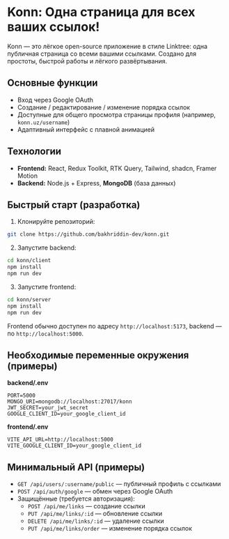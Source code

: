 # Konn: Одна страница для всех ваших ссылок!

Konn — это лёгкое open-source приложение в стиле Linktree: одна публичная страница со всеми вашими ссылками. Создано для простоты, быстрой работы и лёгкого развёртывания.

## Основные функции
- Вход через Google OAuth  
- Создание / редактирование / изменение порядка ссылок  
- Доступные для общего просмотра страницы профиля (например, `konn.uz/username`)  
- Адаптивный интерфейс с плавной анимацией

## Технологии
- **Frontend:** React, Redux Toolkit, RTK Query, Tailwind, shadcn, Framer Motion  
- **Backend:** Node.js + Express, **MongoDB** (база данных)

## Быстрый старт (разработка)
1. Клонируйте репозиторий:
```bash
git clone https://github.com/bakhriddin-dev/konn.git
```
2. Запустите backend:
```bash
cd konn/client
npm install
npm run dev
```
3. Запустите frontend:
```bash
cd konn/server
npm install
npm run dev
```

Frontend обычно доступен по адресу `http://localhost:5173`, backend — по `http://localhost:5000`.

## Необходимые переменные окружения (примеры)

**backend/.env**
```
PORT=5000
MONGO_URI=mongodb://localhost:27017/konn
JWT_SECRET=your_jwt_secret
GOOGLE_CLIENT_ID=your_google_client_id
```

**frontend/.env**
```
VITE_API_URL=http://localhost:5000
VITE_GOOGLE_CLIENT_ID=your_google_client_id
```

## Минимальный API (примеры)
- `GET /api/users/:username/public` — публичный профиль с ссылками  
- `POST /api/auth/google` — обмен через Google OAuth  
- Защищённые (требуется авторизация):
  - `POST /api/me/links` — создание ссылки  
  - `PUT /api/me/links/:id` — обновление ссылки  
  - `DELETE /api/me/links/:id` — удаление ссылки  
  - `PUT /api/me/links/order` — изменение порядка ссылок

